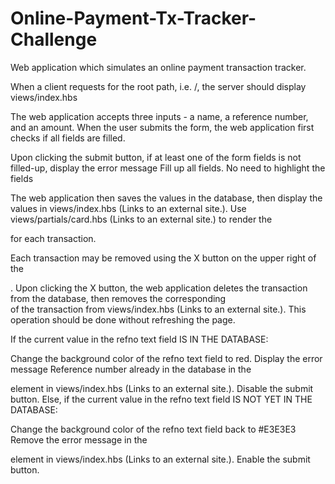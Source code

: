 # Online-Payment-Tx-Tracker-Challenge
Web application which simulates an online payment transaction tracker.

When a client requests for the root path, i.e. /, the server should display views/index.hbs

The web application accepts three inputs - a name, a reference number, and an amount. When the user submits the form, the web application first checks if all fields are filled.

Upon clicking the submit button, if at least one of the form fields is not filled-up, display the error message Fill up all fields. No need to highlight the fields

The web application then saves the values in the database, then display the values in views/index.hbs (Links to an external site.). Use views/partials/card.hbs (Links to an external site.) to render the <div> for each transaction.
  
  
  Each transaction may be removed using the X button on the upper right of the <div>. Upon clicking the X button, the web application deletes the transaction from the database, then removes the corresponding <div> of the transaction from views/index.hbs (Links to an external site.). This operation should be done without refreshing the page.
  
  If the current value in the refno text field IS IN THE DATABASE:

Change the background color of the refno text field to red.
Display the error message Reference number already in the database in the <p id="error"> element in views/index.hbs (Links to an external site.).
Disable the submit button.
Else, if the current value in the refno text field IS NOT YET IN THE DATABASE:

Change the background color of the refno text field back to #E3E3E3
Remove the error message in the <p id="error"> element in views/index.hbs (Links to an external site.).
Enable the submit button.
  
